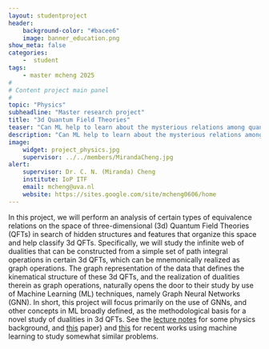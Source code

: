 ```yaml
---
layout: studentproject
header: 
    background-color: "#bacee6"
    image: banner_education.png
show_meta: false
categories:
    -  student
tags:
    - master mcheng 2025
#
# Content project main panel
#
topic: "Physics"
subheadline: "Master research project"
title: "3d Quantum Field Theories"
teaser: "Can ML help to learn about the mysterious relations among quantum field theories?"
description: "Can ML help to learn about the mysterious relations among quantum field theories?"
image:
    widget: project_physics.jpg
    supervisor: ../../members/MirandaCheng.jpg
alert:
    supervisor: Dr. C. N. (Miranda) Cheng
    institute: IoP ITF
    email: mcheng@uva.nl
    website: https://sites.google.com/site/mcheng0606/home
---
```



In this project, we will perform an analysis of certain types of
equivalence relations on the space of three-dimensional (3d) Quantum
Field Theories (QFTs) in search of hidden structures and features that
organize this space and help classify 3d QFTs. Specifically, we will
study the infinite web of dualities that can be constructed from a
simple set of path integral operations in certain 3d QFTs, which can
be mnemonically realized as graph operations. The graph representation
of the data that defines the kinematical structure of these 3d QFTs,
and the realization of dualities therein as graph operations,
naturally opens the door to their study by use of Machine Learning
(ML) techniques, namely Graph Neural Networks (GNN). In short, this
project will focus primarily on the use of GNNs, and other concepts in
ML broadly defined, as the methodological basis for a novel study of
dualities in 3d QFTs.  See the
[lecture notes][1] for some
physics background, and [this][2]
paper} and [this][3] for recent
works using machine learning to study somewhat similar problems.

[1]: https://arxiv.org/abs/1905.12656
[2]: https://arxiv.org/abs/2411.07467
[3]: https://arxiv.org/abs/2409.02126
